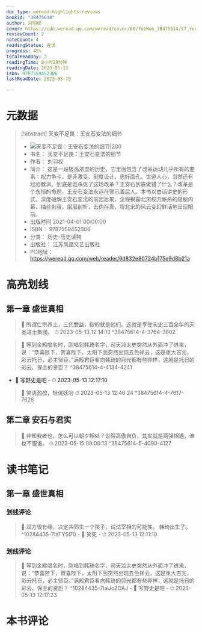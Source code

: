 ```yaml
---
doc_type: weread-highlights-reviews
bookId: "38475614"
author: 刘羽权
cover: https://cdn.weread.qq.com/weread/cover/60/YueWen_38475614/t7_YueWen_38475614.jpg
reviewCount: 2
noteCount: 4
readingStatus: 在读
progress: 45%
totalReadDay: 3
readingTime: 8小时29分钟
readingDate: 2023-05-13
isbn: 9787559452306
lastReadDate: 2023-05-15

---
```

# 元数据
> [!abstract] 天变不足畏：王安石变法的细节
> - ![ 天变不足畏：王安石变法的细节|200](https://cdn.weread.qq.com/weread/cover/60/YueWen_38475614/t7_YueWen_38475614.jpg)
> - 书名： 天变不足畏：王安石变法的细节
> - 作者： 刘羽权
> - 简介： 这是一段极高浓度的历史，它里面包含了改革运动几乎所有的要素：权力争斗、是非激变、制度设计、忠奸面孔、世道人心，当然还有经验教训。到底是谁杀死了这场改革？王安石到底做错了什么？改革是个永恒的命题，王安石变法永远在警示着后人。本书以白话讲史的形式，深度破解王安石变法的前因后果，全程揭露北宋权力厮杀的隐秘内幕，抽丝剥茧，层层剖析，去伪存真，将北宋的风云变幻鲜活地呈现眼前。
> - 出版时间 2021-04-01 00:00:00
> - ISBN： 9787559452306
> - 分类： 历史-历史读物
> - 出版社： 江苏凤凰文艺出版社
> - PC地址：https://weread.qq.com/web/reader/9d832e80724b175e9d8b21a

# 高亮划线

## 第一章 盛世真相

> 📌 所谓仁宗养士，三代受益，指的就是他们。这就是享誉宋史三百余年的天圣进士集团。 
> ⏱ 2023-05-13 12:14:13 ^38475614-4-3764-3802

> 📌  等到金殿唱名时，刚唱到韩琦名字，司天监太史突然从外面冲了进来，说：“恭喜陛下，贺喜陛下，太阳下面突然出现五色祥云，这是重大吉兆，彩云托日，必主贤臣。”满殿君臣看向韩琦的目光都有些异样，这就是托日的彩云、保主的贤臣？ ^38475614-4-4134-4241
- 💭 写野史是吧 - ⏱ 2023-05-13 12:17:10 

> 📌 笑语盈盈，轻佻妖冶 
> ⏱ 2023-05-13 12:46:24 ^38475614-4-7617-7626

## 第二章 安石与君实

> 📌 非知我者也，怎么可以朝夕相处？说得高傲自负，其实就是两强相遇，谁也不服谁。 
> ⏱ 2023-05-15 09:00:13 ^38475614-5-4090-4127

# 读书笔记

## 第一章 盛世真相

### 划线评论
> 📌 双方很有缘，决定共同生一个孩子，试试宰相的可能性。
韩琦出生了。  ^10284435-7IaTYSl70
    - 💭 笑死
    - ⏱ 2023-05-13 12:11:10

### 划线评论
> 📌 等到金殿唱名时，刚唱到韩琦名字，司天监太史突然从外面冲了进来，说：“恭喜陛下，贺喜陛下，太阳下面突然出现五色祥云，这是重大吉兆，彩云托日，必主贤臣。”满殿君臣看向韩琦的目光都有些异样，这就是托日的彩云、保主的贤臣？  ^10284435-7IaUo2OAJ
    - 💭 写野史是吧
    - ⏱ 2023-05-13 12:17:23
   
# 本书评论
